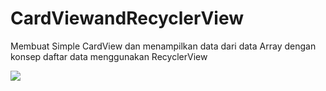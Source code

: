 # CardViewandRecyclerView
Membuat Simple CardView dan menampilkan data dari data Array dengan konsep daftar data menggunakan RecyclerView

<img src="https://github.com/moeslimdecoded/CardViewandRecyclerView/blob/master/22366651_833827213489019_6413108778633804789_n.jpg">
